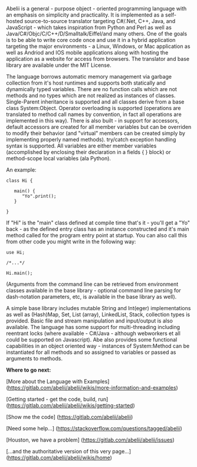 Abelii is a general - purpose object - oriented programming language with an emphasis on simplicity and practicality.  It is implemented as a self-hosted source-to-source translator targeting C#/.Net, C++, Java, and JavaScript - which takes inspiration from Python and Perl as well as Java/C#/Objc/C/C++/D/Smalltalk/Eiffel/and many others.  One of the goals is to be able to write core code once and use it in a hybrid application targeting the major environments - a Linux, Windows, or Mac application as well as Andriod and IOS mobile applications along with hosting the application as a website for access from browsers.  The translator and base library are available under the MIT License.

The language borrows automatic memory management via garbage collection from it's host runtimes and supports both statically and dynamically typed variables.  There are no function calls which are not methods and no types which are not realized as instances of classes.  Single-Parent inheritance is supported and all classes derive from a base class System:Object.  Operator overloading is supported (operations are translated to method call names by convention, in fact all operations are implemented in this way).  There is also built - in support for accessors, default accessors are created for all member variables but can be overriden to modify their behavior (and "virtual" members can be created simply by implementing properly named methods).  try/catch exception handling syntax is supported.  All variables are either member variables (accomplished by enclosing their declaration in a fields { } block) or method-scope local variables (ala Python).  

An example: 

```
class Hi {

   main() {
      "Yo".print();
   }

}
```


If "Hi" is the "main" class defined at compile time that's it - you'll get a "Yo" back - as the defined entry class has an instance constructed and it's main method called for the program entry point at startup.  You can also call this from other code you might write in the following way:

```
use Hi;

/*...*/

Hi.main();
```

(Arguments from the command line can be retrieved from environment classes available in the base library - optional command line parsing for dash-notation parameters, etc, is available in the base library as well).

A simple base library includes mutable String and Int(eger) implementations as well as (Hash)Map, Set, List (array), LinkedList, Stack, collection types is provided.  Basic file and stream manipulation and input/output is also available.  The language has some support for multi-threading including reentrant locks (where available - C#/Java - although webworkers et all could be supported on Javascript).  Abe also provides some functional capabilities in an object oriented way - instances of System:Method can be instantiated for all methods and so assigned to variables or passed as arguments to methods.  

**Where to go next:**

[More about the Language with Examples] (https://gitlab.com/abelii/abelii/wikis/more-information-and-examples)

[Getting started - get the code, build, run] (https://gitlab.com/abelii/abelii/wikis/getting-started)

[Show me the code] (https://gitlab.com/abelii/abelii)

[Need some help...] (https://stackoverflow.com/questions/tagged/abelii)

[Houston, we have a problem] (https://gitlab.com/abelii/abelii/issues)

[...and the authoritative version of this very page...] (https://gitlab.com/abelii/abelii/wikis/home)
